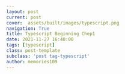 ```yaml
---
layout: post
current: post
cover:  assets/built/images/typescript.png
navigation: True
title: Typescript Beginning Chep1
date: 2021-11-27 16:40:00
tags: [typescript]
class: post-template
subclass: 'post tag-typescript'
author: memories109
---
```

